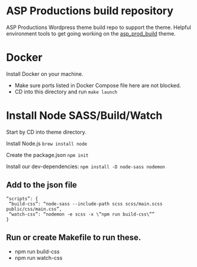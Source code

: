 # ASP Productions build repository
ASP Productions Wordpress theme build repo to support the theme. Helpful environment tools to get going working on the [asp_prod_build](https://github.com/asp-productions/asp_prod) theme.

# Docker

Install Docker on your machine.
* Make sure ports listed in Docker Compose file here are not blocked.
* CD into this directory and run `make launch`


# Install Node SASS/Build/Watch

Start by CD into theme directory.

Install Node.js
`brew install node`

Create the package.json
`npm init`

Install our dev-dependencies:
`npm install -D node-sass nodemon`

## Add to the json file
```
“scripts”: {
 “build-css”: “node-sass --include-path scss scss/main.scss public/css/main.css”,
 “watch-css”: “nodemon -e scss -x \”npm run build-css\””
}
```

## Run or create Makefile to run these.
* npm run build-css
* npm run watch-css
